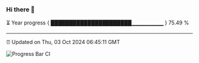 ### Hi there 👋

⏳ Year progress { ██████████████████████▁▁▁▁▁▁▁▁ } 75.49 %

---

⏰ Updated on Thu, 03 Oct 2024 06:45:11 GMT

![Progress Bar CI](https://github.com/IshwaranRudhara/GIT-ACTION/workflows/Progress%20Bar%20CI/badge.svg)

